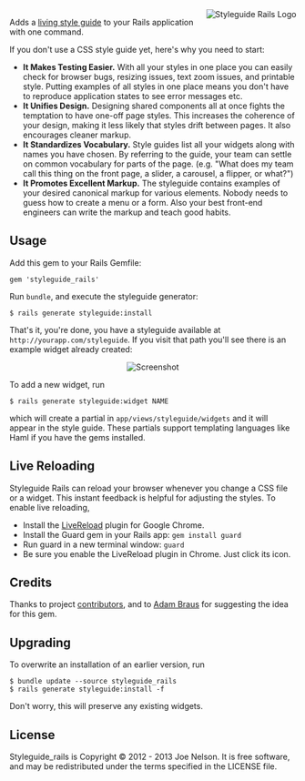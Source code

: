 <img src="illustration/logo.png" alt="Styleguide Rails Logo" align="right" />

Adds a [living style
guide](http://24ways.org/2011/front-end-style-guides/) to your Rails
application with one command.

If you don't use a CSS style guide yet, here's why you need to start:

* __It Makes Testing Easier.__ With all your styles in one place you can easily
check for browser bugs, resizing issues, text zoom issues, and printable
style. Putting examples of all styles in one place means you don't have to
reproduce application states to see error messages etc.
* __It Unifies Design.__ Designing shared components all at once fights the
temptation to have one-off page styles. This increases the coherence of
your design, making it less likely that styles drift between pages. It
also encourages cleaner markup.
* __It Standardizes Vocabulary.__ Style guides list all your widgets along with
names you have chosen. By referring to the guide, your team can settle
on common vocabulary for parts of the page. (e.g. "What does my team
call this thing on the front page, a slider, a carousel, a flipper, or
what?")
* __It Promotes Excellent Markup.__ The styleguide contains examples of your
desired canonical markup for various elements. Nobody needs to guess how
to create a menu or a form. Also your best front-end engineers can write
the markup and teach good habits.

## Usage

Add this gem to your Rails Gemfile:

    gem 'styleguide_rails'

Run `bundle`, and execute the styleguide generator:

    $ rails generate styleguide:install

That's it, you're done, you have a styleguide available at
`http://yourapp.com/styleguide`. If you visit that path you'll see there
is an example widget already created:

<p align="center">
  <img src="illustration/screenshot.png" alt="Screenshot" />
</p>

To add a new widget, run

    $ rails generate styleguide:widget NAME

which will create a partial in `app/views/styleguide/widgets` and it
will appear in the style guide. These partials support templating
languages like Haml if you have the gems installed.

## Live Reloading

Styleguide Rails can reload your browser whenever you change a CSS file
or a widget. This instant feedback is helpful for adjusting the styles.
To enable live reloading,

* Install the [LiveReload](https://chrome.google.com/webstore/detail/livereload/jnihajbhpnppcggbcgedagnkighmdlei?hl=en)
  plugin for Google Chrome.
* Install the Guard gem in your Rails app: `gem install guard`
* Run guard in a new terminal window: `guard`
* Be sure you enable the LiveReload plugin in Chrome. Just click its
  icon.

## Credits

Thanks to project
[contributors](https://github.com/begriffs/styleguide_rails/contributors),
and to [Adam Braus](https://github.com/ajbraus) for suggesting the
idea for this gem.

## Upgrading

To overwrite an installation of an earlier version, run

    $ bundle update --source styleguide_rails
    $ rails generate styleguide:install -f

Don't worry, this will preserve any existing widgets.

## License

Styleguide_rails is Copyright © 2012 - 2013 Joe Nelson. It is free
software, and may be redistributed under the terms specified in the
LICENSE file.
